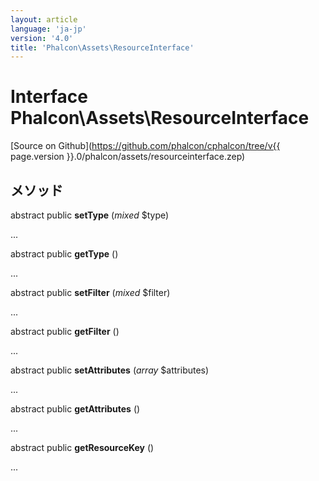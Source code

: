 ```yaml
---
layout: article
language: 'ja-jp'
version: '4.0'
title: 'Phalcon\Assets\ResourceInterface'
---
```

# Interface **Phalcon\Assets\ResourceInterface**

[Source on Github](https://github.com/phalcon/cphalcon/tree/v{{ page.version }}.0/phalcon/assets/resourceinterface.zep)

## メソッド

abstract public **setType** (*mixed* $type)

...

abstract public **getType** ()

...

abstract public **setFilter** (*mixed* $filter)

...

abstract public **getFilter** ()

...

abstract public **setAttributes** (*array* $attributes)

...

abstract public **getAttributes** ()

...

abstract public **getResourceKey** ()

...